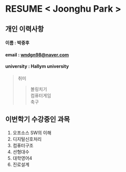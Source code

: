 # RESUME < Joonghu Park >

## 개인 이력사항

#### 이름 : 박중후
#### email : wndgn98@naver.com
#### university : Hallym university

> 취미 
>> 볼링치기    
>> 컴퓨터게임    
>> 축구

## 이번학기 수강중인 과목
1. 오프소스 SW의 이해
2. 디지털신호처리
3. 컴퓨터구조
4. 선형대수
5. 대학영어4 
6. 진로설계
